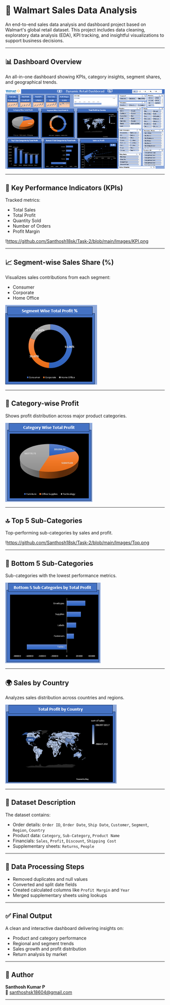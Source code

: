 # 🛒 Walmart Sales Data Analysis

An end-to-end sales data analysis and dashboard project based on Walmart's global retail dataset. This project includes data cleaning, exploratory data analysis (EDA), KPI tracking, and insightful visualizations to support business decisions.

---

## 📊 Dashboard Overview

An all-in-one dashboard showing KPIs, category insights, segment shares, and geographical trends.

![[Dashboard](Dashboard.png)](https://github.com/Santhosh18sk/Task-2/blob/main/Images/Dashboard.png)  


---

## 🔢 Key Performance Indicators (KPIs)

Tracked metrics:
- Total Sales
- Total Profit
- Quantity Sold
- Number of Orders
- Profit Margin

!https://github.com/Santhosh18sk/Task-2/blob/main/Images/KPI.png

---

## 📈 Segment-wise Sales Share (%)

Visualizes sales contributions from each segment:
- Consumer
- Corporate
- Home Office

![[Segment](./Segment.png)](https://github.com/Santhosh18sk/Task-2/blob/main/Images/Segment.png)

---

## 📂 Category-wise Profit

Shows profit distribution across major product categories.

![[Category](./Category.png)](https://github.com/Santhosh18sk/Task-2/blob/main/Images/Category.png)

---

## 🔝 Top 5 Sub-Categories

Top-performing sub-categories by sales and profit.

!https://github.com/Santhosh18sk/Task-2/blob/main/Images/Top.png


---

## 🔻 Bottom 5 Sub-Categories

Sub-categories with the lowest performance metrics.

![[Bottom](./Bottom.png)](https://github.com/Santhosh18sk/Task-2/blob/main/Images/Bottom.png)

---

## 🌍 Sales by Country

Analyzes sales distribution across countries and regions.

![[World](./World.png)](https://github.com/Santhosh18sk/Task-2/blob/main/Images/World.png)

---

## 📁 Dataset Description

The dataset contains:
- Order details: `Order ID`, `Order Date`, `Ship Date`, `Customer`, `Segment`, `Region`, `Country`
- Product data: `Category`, `Sub-Category`, `Product Name`
- Financials: `Sales`, `Profit`, `Discount`, `Shipping Cost`
- Supplementary sheets: `Returns`, `People`

---

## 🧹 Data Processing Steps

- Removed duplicates and null values
- Converted and split date fields
- Created calculated columns like `Profit Margin` and `Year`
- Merged supplementary sheets using lookups

---

## ✅ Final Output

A clean and interactive dashboard delivering insights on:
- Product and category performance
- Regional and segment trends
- Sales growth and profit distribution
- Return analysis by market

---

## 👤 Author

**Santhosh Kumar P**  
📧 santhoshsk18604@gmail.com  

---

